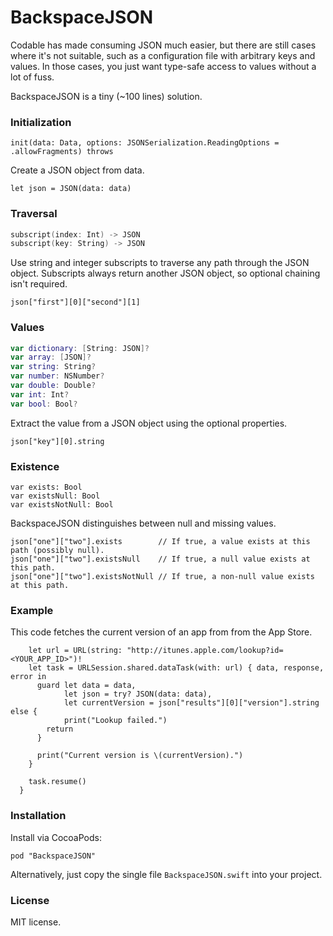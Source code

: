 # BackspaceJSON

Codable has made consuming JSON much easier, but there are still cases where it's not suitable, such as a configuration file with arbitrary keys and values. In those cases, you just want type-safe access to values without a lot of fuss.

BackspaceJSON is a tiny (~100 lines) solution.

### Initialization

```
init(data: Data, options: JSONSerialization.ReadingOptions = .allowFragments) throws
```

Create a JSON object from data.

```
let json = JSON(data: data)
```

### Traversal

```swift
subscript(index: Int) -> JSON
subscript(key: String) -> JSON
```

Use string and integer subscripts to traverse any path through the JSON object. Subscripts always return another JSON object, so optional chaining isn't required.

```
json["first"][0]["second"][1]
```

### Values

```swift
var dictionary: [String: JSON]?
var array: [JSON]?
var string: String?
var number: NSNumber?
var double: Double?
var int: Int?
var bool: Bool?
```

Extract the value from a JSON object using the optional properties.

```
json["key"][0].string
```

### Existence

```
var exists: Bool
var existsNull: Bool
var existsNotNull: Bool
```

BackspaceJSON distinguishes between null and missing values.

```
json["one"]["two"].exists        // If true, a value exists at this path (possibly null).
json["one"]["two"].existsNull    // If true, a null value exists at this path.
json["one"]["two"].existsNotNull // If true, a non-null value exists at this path.
```

### Example

This code fetches the current version of an app from from the App Store.

```
    let url = URL(string: "http://itunes.apple.com/lookup?id=<YOUR_APP_ID>")!
    let task = URLSession.shared.dataTask(with: url) { data, response, error in
      guard let data = data,
            let json = try? JSON(data: data),
            let currentVersion = json["results"][0]["version"].string else {
            print("Lookup failed.")
        return
      }

      print("Current version is \(currentVersion).")
    }

    task.resume()
  }
```

### Installation

Install via CocoaPods:

```
pod "BackspaceJSON"
```

Alternatively, just copy the single file `BackspaceJSON.swift` into your project.

### License

MIT license.
